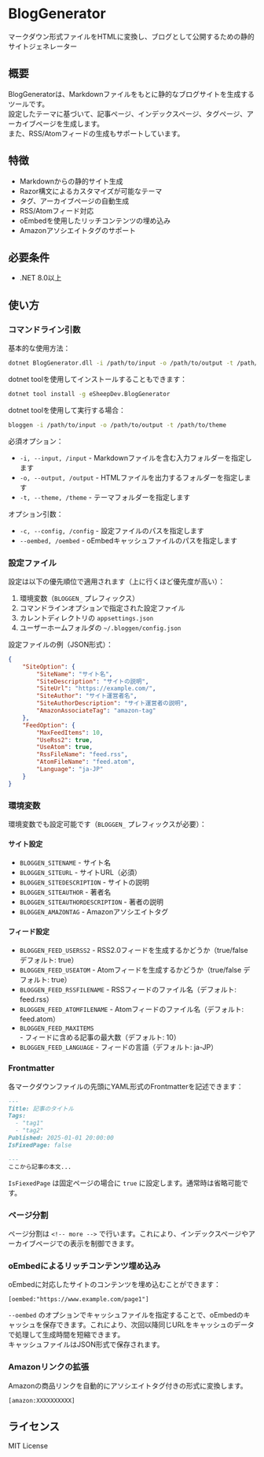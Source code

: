 ﻿# BlogGenerator

マークダウン形式ファイルをHTMLに変換し、ブログとして公開するための静的サイトジェネレーター

## 概要

BlogGeneratorは、Markdownファイルをもとに静的なブログサイトを生成するツールです。  
設定したテーマに基づいて、記事ページ、インデックスページ、タグページ、アーカイブページを生成します。  
また、RSS/Atomフィードの生成もサポートしています。

## 特徴

- Markdownからの静的サイト生成
- Razor構文によるカスタマイズが可能なテーマ
- タグ、アーカイブページの自動生成
- RSS/Atomフィード対応
- oEmbedを使用したリッチコンテンツの埋め込み
- Amazonアソシエイトタグのサポート

## 必要条件

- .NET 8.0以上

## 使い方

### コマンドライン引数

基本的な使用方法：

```bash
dotnet BlogGenerator.dll -i /path/to/input -o /path/to/output -t /path/to/theme
```

dotnet toolを使用してインストールすることもできます：  
```bash
dotnet tool install -g eSheepDev.BlogGenerator
```

dotnet toolを使用して実行する場合：

```bash
bloggen -i /path/to/input -o /path/to/output -t /path/to/theme
```

必須オプション：

- `-i, --input, /input` - Markdownファイルを含む入力フォルダーを指定します
- `-o, --output, /output` - HTMLファイルを出力するフォルダーを指定します
- `-t, --theme, /theme` - テーマフォルダーを指定します

オプション引数：

- `-c, --config, /config` - 設定ファイルのパスを指定します
- `--oembed, /oembed` - oEmbedキャッシュファイルのパスを指定します

### 設定ファイル

設定は以下の優先順位で適用されます（上に行くほど優先度が高い）：  

1. 環境変数（`BLOGGEN_` プレフィックス）  
2. コマンドラインオプションで指定された設定ファイル  
3. カレントディレクトリの `appsettings.json`  
4. ユーザーホームフォルダの `~/.bloggen/config.json`  

設定ファイルの例（JSON形式）：
```json
{
    "SiteOption": {
        "SiteName": "サイト名",
        "SiteDescription": "サイトの説明",
        "SiteUrl": "https://example.com/",
        "SiteAuthor": "サイト運営者名",
        "SiteAuthorDescription": "サイト運営者の説明",
        "AmazonAssociateTag": "amazon-tag"
    },
    "FeedOption": {
        "MaxFeedItems": 10,
        "UseRss2": true,
        "UseAtom": true,
        "RssFileName": "feed.rss",
        "AtomFileName": "feed.atom",
        "Language": "ja-JP"
    }
}
```

### 環境変数

環境変数でも設定可能です（`BLOGGEN_` プレフィックスが必要）：

#### サイト設定
- `BLOGGEN_SITENAME` - サイト名
- `BLOGGEN_SITEURL` - サイトURL（必須）
- `BLOGGEN_SITEDESCRIPTION` - サイトの説明
- `BLOGGEN_SITEAUTHOR` - 著者名
- `BLOGGEN_SITEAUTHORDESCRIPTION` - 著者の説明
- `BLOGGEN_AMAZONTAG` - Amazonアソシエイトタグ

#### フィード設定
- `BLOGGEN_FEED_USERSS2` - RSS2.0フィードを生成するかどうか（true/false デフォルト: true）
- `BLOGGEN_FEED_USEATOM` - Atomフィードを生成するかどうか（true/false デフォルト: true）
- `BLOGGEN_FEED_RSSFILENAME` - RSSフィードのファイル名（デフォルト: feed.rss）
- `BLOGGEN_FEED_ATOMFILENAME` - Atomフィードのファイル名（デフォルト: feed.atom）
- `BLOGGEN_FEED_MAXITEMS` - フィードに含める記事の最大数（デフォルト: 10）
- `BLOGGEN_FEED_LANGUAGE` - フィードの言語（デフォルト: ja-JP）

### Frontmatter

各マークダウンファイルの先頭にYAML形式のFrontmatterを記述できます：

```markdown
---
Title: 記事のタイトル
Tags:
  - "tag1"
  - "tag2"
Published: 2025-01-01 20:00:00
IsFixedPage: false

---
ここから記事の本文...
```

`IsFiexedPage` は固定ページの場合に `true` に設定します。通常時は省略可能です。


### ページ分割
ページ分割は `<!-- more -->` で行います。これにより、インデックスページやアーカイブページでの表示を制御できます。


### oEmbedによるリッチコンテンツ埋め込み
oEmbedに対応したサイトのコンテンツを埋め込むことができます：

```
[oembed:"https://www.example.com/page1"]
```

`--oembed` のオプションでキャッシュファイルを指定することで、oEmbedのキャッシュを保存できます。これにより、次回以降同じURLをキャッシュのデータで処理して生成時間を短縮できます。  
キャッシュファイルはJSON形式で保存されます。

### Amazonリンクの拡張

Amazonの商品リンクを自動的にアソシエイトタグ付きの形式に変換します。

```
[amazon:XXXXXXXXXX]
```


## ライセンス

MIT License